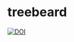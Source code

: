 # treebeard

[![DOI](https://zenodo.org/badge/783989380.svg)](https://zenodo.org/doi/10.5281/zenodo.11107001)
